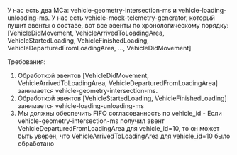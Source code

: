 У нас есть два МСа: vehicle-geometry-intersection-ms и vehicle-loading-unloading-ms. У нас есть vehicle-mock-telemetry-generator, который пушит эвенты о составе, вот все эвенты по хронологическому порядку: [VehicleDidMovement, VehicleArrivedToLoadingArea, VehicleStartedLoading, VehicleFinishedLoading, VehicleDeparturedFromLoadingArea, …, VehicleDidMovement]

Требования:

1. Обработкой эвентов [VehicleDidMovement, VehicleArrivedToLoadingArea, VehicleDeparturedFromLoadingArea] занимается vehicle-geometry-intersection-ms.
2. Обработкой эвентов [VehicleStartedLoading, VehicleFinishedLoading] занимается vehicle-loading-unloading-ms
3. Мы должны обеспечить FIFO согласованность по vehicle_id - Если vehicle-geometry-intersection-ms получил эвент VehicleDeparturedFromLoadingArea для vehicle_id=10, то он может быть уверен, что VehicleArrivedToLoadingArea для vehicle_id=10 было обработано
